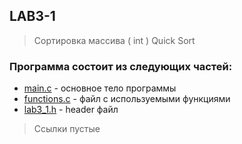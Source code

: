 ## LAB3-1
> Сортировка массива ( int ) Quick Sort
### Программа состоит из следующих частей:
* [main.c]() - основное тело программы
* [functions.c]() - файл с используемыми функциями
* [lab3_1.h]() - header файл
> Ссылки пустые
